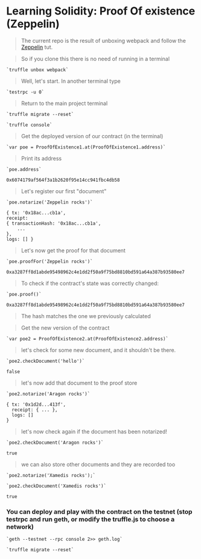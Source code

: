 # Learning Solidity: Proof Of existence (Zeppelin)

>The current repo is the result of unboxing webpack and follow the [Zeppelin](blog.zeppelin.solutions/the-hitchhikers-guide-to-smart-contracts-in-ethereum-848f08001f05) tut.

>So if you clone this there is no need of running in a terminal

    `truffle unbox webpack`

>Well, let's start. In another terminal type 

    `testrpc -u 0`

>Return to the main project terminal

    `truffle migrate --reset`

    `truffle console`

>Get the deployed version of our contract (in the terminal)

    `var poe = ProofOfExistence1.at(ProofOfExistence1.address)`

>Print its address 

    `poe.address`

    0x6074179af564f3a1b2620f95e14cc941fbc4db58

> Let's register our first "document"

    `poe.notarize('Zeppelin rocks')`

    { tx: '0x18ac...cb1a',
    receipt: 
    { transactionHash: '0x18ac...cb1a',
        ...
    },
    logs: [] }

> Let's now get the proof for that document

    `poe.proofFor('Zeppelin rocks')`

    0xa3287ff8d1abde95498962c4e1dd2f50a9f75bd8810bd591a64a387b93580ee7

> To check if the contract's state was correctly changed:

    `poe.proof()`

    0xa3287ff8d1abde95498962c4e1dd2f50a9f75bd8810bd591a64a387b93580ee7

> The hash matches the one we previously calculated

> Get the new version of the contract

    `var poe2 = ProofOfExistence2.at(ProofOfExistence2.address)`

> let's check for some new document, and it shouldn't be there.

    `poe2.checkDocument('hello')`

    false

> let's now add that document to the proof store

    `poe2.notarize('Aragon rocks')`

    { tx: '0x1d2d...413f',
      receipt: { ... },
      logs: []
    }

> let's now check again if the document has been notarized!

    `poe2.checkDocument('Aragon rocks')`

    true


> we can also store other documents and they are recorded too

    `poe2.notarize('Xamedis rocks');`

    `poe2.checkDocument('Xamedis rocks')`

    true

### You can deploy and play with the contract on the testnet (stop testrpc and run geth, or modify the truffle.js to choose a network)

    `geth --testnet --rpc console 2>> geth.log`

    `truffle migrate --reset`